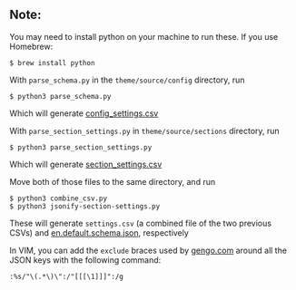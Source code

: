 ## Note:
You may need to install python on your machine to run these. If you use Homebrew:

```
$ brew install python
```

With `parse_schema.py` in the `theme/source/config` directory, run

```
$ python3 parse_schema.py
```

Which will generate [config_settings.csv](examples/config_settings.csv)

With `parse_section_settings.py` in `theme/source/sections` directory, run

```
$ python3 parse_section_settings.py
```

Which will generate [section_settings.csv](examples/section_settings.csv)

Move both of those files to the same directory, and run

```
$ python3 combine_csv.py
$ python3 jsonify-section-settings.py
```

These will generate `settings.csv` (a combined file of the two previous CSVs) and [en.default.schema.json](examples/en.default.schema.json), respectively

In VIM, you can add the `exclude` braces used by [gengo.com](https://gengo.com/) around all the JSON keys with the following command:

```
:%s/"\(.*\)\":/"[[[\1]]]":/g
```
